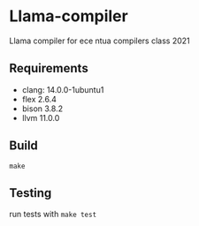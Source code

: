 # Llama-compiler
Llama compiler for ece ntua compilers class 2021

## Requirements

- clang: 14.0.0-1ubuntu1
- flex 2.6.4
- bison 3.8.2
- llvm 11.0.0

## Build

`make`

## Testing

run tests with `make test`

